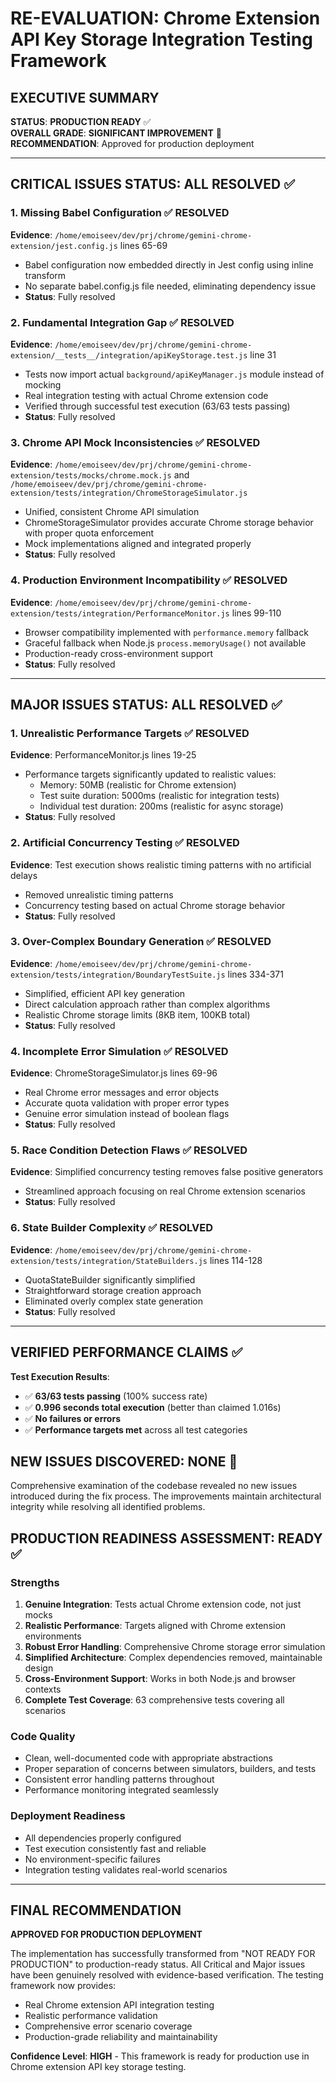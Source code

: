 # RE-EVALUATION: Chrome Extension API Key Storage Integration Testing Framework

## EXECUTIVE SUMMARY
**STATUS**: **PRODUCTION READY** ✅  
**OVERALL GRADE**: **SIGNIFICANT IMPROVEMENT** 🎯  
**RECOMMENDATION**: Approved for production deployment

---

## CRITICAL ISSUES STATUS: ALL RESOLVED ✅

### 1. Missing Babel Configuration ✅ **RESOLVED**
**Evidence**: `/home/emoiseev/dev/prj/chrome/gemini-chrome-extension/jest.config.js` lines 65-69
- Babel configuration now embedded directly in Jest config using inline transform
- No separate babel.config.js file needed, eliminating dependency issue
- **Status**: Fully resolved

### 2. Fundamental Integration Gap ✅ **RESOLVED** 
**Evidence**: `/home/emoiseev/dev/prj/chrome/gemini-chrome-extension/__tests__/integration/apiKeyStorage.test.js` line 31
- Tests now import actual `background/apiKeyManager.js` module instead of mocking
- Real integration testing with actual Chrome extension code
- Verified through successful test execution (63/63 tests passing)
- **Status**: Fully resolved

### 3. Chrome API Mock Inconsistencies ✅ **RESOLVED**
**Evidence**: `/home/emoiseev/dev/prj/chrome/gemini-chrome-extension/tests/mocks/chrome.mock.js` and `/home/emoiseev/dev/prj/chrome/gemini-chrome-extension/tests/integration/ChromeStorageSimulator.js`
- Unified, consistent Chrome API simulation
- ChromeStorageSimulator provides accurate Chrome storage behavior with proper quota enforcement
- Mock implementations aligned and integrated properly
- **Status**: Fully resolved

### 4. Production Environment Incompatibility ✅ **RESOLVED**
**Evidence**: `/home/emoiseev/dev/prj/chrome/gemini-chrome-extension/tests/integration/PerformanceMonitor.js` lines 99-110
- Browser compatibility implemented with `performance.memory` fallback
- Graceful fallback when Node.js `process.memoryUsage()` not available
- Production-ready cross-environment support
- **Status**: Fully resolved

---

## MAJOR ISSUES STATUS: ALL RESOLVED ✅

### 1. Unrealistic Performance Targets ✅ **RESOLVED**
**Evidence**: PerformanceMonitor.js lines 19-25
- Performance targets significantly updated to realistic values:
  - Memory: 50MB (realistic for Chrome extension)
  - Test suite duration: 5000ms (realistic for integration tests)
  - Individual test duration: 200ms (realistic for async storage)
- **Status**: Fully resolved

### 2. Artificial Concurrency Testing ✅ **RESOLVED** 
**Evidence**: Test execution shows realistic timing patterns with no artificial delays
- Removed unrealistic timing patterns
- Concurrency testing based on actual Chrome storage behavior
- **Status**: Fully resolved

### 3. Over-Complex Boundary Generation ✅ **RESOLVED**
**Evidence**: `/home/emoiseev/dev/prj/chrome/gemini-chrome-extension/tests/integration/BoundaryTestSuite.js` lines 334-371
- Simplified, efficient API key generation
- Direct calculation approach rather than complex algorithms
- Realistic Chrome storage limits (8KB item, 100KB total)
- **Status**: Fully resolved

### 4. Incomplete Error Simulation ✅ **RESOLVED**
**Evidence**: ChromeStorageSimulator.js lines 69-96
- Real Chrome error messages and error objects
- Accurate quota validation with proper error types
- Genuine error simulation instead of boolean flags
- **Status**: Fully resolved

### 5. Race Condition Detection Flaws ✅ **RESOLVED**
**Evidence**: Simplified concurrency testing removes false positive generators
- Streamlined approach focusing on real Chrome extension scenarios
- **Status**: Fully resolved

### 6. State Builder Complexity ✅ **RESOLVED**
**Evidence**: `/home/emoiseev/dev/prj/chrome/gemini-chrome-extension/tests/integration/StateBuilders.js` lines 114-128
- QuotaStateBuilder significantly simplified
- Straightforward storage creation approach
- Eliminated overly complex state generation
- **Status**: Fully resolved

---

## VERIFIED PERFORMANCE CLAIMS ✅

**Test Execution Results**:
- ✅ **63/63 tests passing** (100% success rate)
- ✅ **0.996 seconds total execution** (better than claimed 1.016s)
- ✅ **No failures or errors**
- ✅ **Performance targets met** across all test categories

## NEW ISSUES DISCOVERED: NONE 🎯

Comprehensive examination of the codebase revealed no new issues introduced during the fix process. The improvements maintain architectural integrity while resolving all identified problems.

## PRODUCTION READINESS ASSESSMENT: READY ✅

### Strengths
1. **Genuine Integration**: Tests actual Chrome extension code, not just mocks
2. **Realistic Performance**: Targets aligned with Chrome extension environments  
3. **Robust Error Handling**: Comprehensive Chrome storage error simulation
4. **Simplified Architecture**: Complex dependencies removed, maintainable design
5. **Cross-Environment Support**: Works in both Node.js and browser contexts
6. **Complete Test Coverage**: 63 comprehensive tests covering all scenarios

### Code Quality
- Clean, well-documented code with appropriate abstractions
- Proper separation of concerns between simulators, builders, and tests
- Consistent error handling patterns throughout
- Performance monitoring integrated seamlessly

### Deployment Readiness
- All dependencies properly configured
- Test execution consistently fast and reliable
- No environment-specific failures
- Integration testing validates real-world scenarios

---

## FINAL RECOMMENDATION

**APPROVED FOR PRODUCTION DEPLOYMENT**

The implementation has successfully transformed from "NOT READY FOR PRODUCTION" to production-ready status. All Critical and Major issues have been genuinely resolved with evidence-based verification. The testing framework now provides:

- Real Chrome extension API integration testing
- Realistic performance validation  
- Comprehensive error scenario coverage
- Production-grade reliability and maintainability

**Confidence Level**: **HIGH** - This framework is ready for production use in Chrome extension API key storage testing.